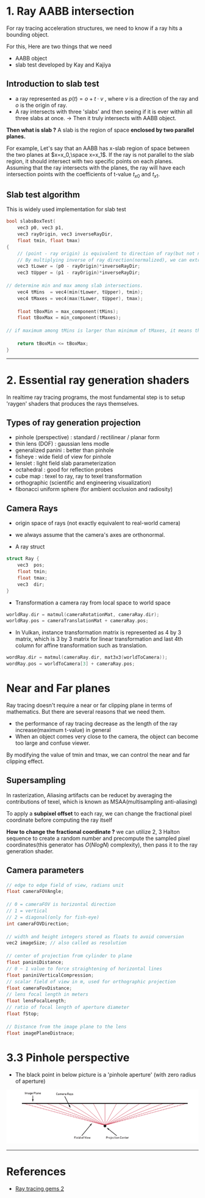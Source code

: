 

# 1. Ray AABB intersection


For ray tracing acceleration structures, we need to know if a ray hits a bounding object.

For this, Here are two things that we need
 - AABB object
 - slab test developed by Kay and Kajiya

## Introduction to slab test
-  a ray represented as $p(t) = o + t \cdot v$  , where $v$ is a direction of the ray and $o$ is the origin of ray.
- A ray intersects with three 'slabs' and then seeing if it is ever within all three slabs at once.
	-> Then it truly intersects with AABB object.

**Then what is slab ?**
A slab is the region of space **enclosed by two parallel planes.**


For example, Let's say that an AABB has x-slab region of space between the two planes at $x=x_0,\space x=x_1$.
If the ray is not parallel to the slab region, it should intersect with two specific points on each planes. 
Assuming that the ray intersects with the planes, the ray will have each intersection points with the coefficients of t-value $t_{x0}$ and $t_{x1}$.


## Slab test algorithm
This is widely used implementation for slab test

```cpp
bool slabsBoxTest(
	vec3 p0, vec3 p1, 
	vec3 rayOrigin, vec3 inverseRayDir,
	float tmin, float tmax)
{
	// (point - ray origin) is equivalent to direction of ray(but not normalized).
	// By multiplying inverse of ray direction(normalized), we can extract t-value in the result of dot product. 
	vec3 tLower = (p0 - rayOrigin)*inverseRayDir;
	vec3 tUpper = (p1 - rayOrigin)*inverseRayDir;

// determine min and max among slab intersections.
	vec4 tMins  = vec4(min(tLower, tUpper), tmin);
	vec4 tMaxes = vec4(max(tLower, tUpper), tmax);

	float tBoxMin = max_component(tMins);
	float tBoxMax = min_component(tMaxes);

// if maximum among tMins is larger than minimum of tMaxes, it means that the intersection is out of AABB region.

	return tBoxMin <= tBoxMax;
}
```



---
# 2. Essential ray generation shaders

In realtime ray tracing programs, the most fundamental step is to setup 'raygen' shaders that produces the rays themselves.

## Types of ray generation projection

- pinhole (perspective) : standard / rectilinear / planar form
- thin lens (DOF) : gaussian lens modle 
- generalized panini : better than pinhole
- fisheye : wide field of view for pinhole
- lenslet : light field slab parameterization
- octahedral : good for reflection probes
- cube map : texel to ray, ray to texel transformation
- orthographic (scientific and engineering visualization)
- fibonacci uniform sphere (for ambient occlusion and radiosity)

## Camera Rays
- origin space of rays (not exactly equivalent to real-world camera)
- we always assume that the camera's axes are orthonormal.

- A ray struct
```cpp
struct Ray {
	vec3  pos;
	float tmin;
	float tmax;
	vec3  dir;
}
```

- Transformation a camera ray from local space to world space
```cpp
worldRay.dir = matmul(cameraRotationMat, cameraRay.dir);
worldRay.pos = cameraTranslationMat + cameraRay.pos;
```

- In Vulkan, instance transformation matrix is represented as 4 by 3 matrix, which is 3 by 3 matrix for linear transformation and last 4th column for affine transformation such as translation.
```cpp
wordRay.dir = matmul(cameraRay.dir, mat3x3(worldToCamera));
wordRay.pos = worldToCamera[3] + cameraRay.pos;
```

# Near and Far planes


Ray tracing doesn't require a near or far clipping plane in terms of mathematics.
But there are several reasons that we need them.
- the performance of ray tracing decrease as the length of the ray increase(maximum t-value) in general
- When an object comes very close to the camera, the object can become too large and confuse viewer.

By modifying the value of tmin and tmax, we can control the near and far clipping effect.

## Supersampling
In rasterization, Aliasing artifacts can be reducet by averaging the contributions of  texel, which is known as MSAA(multisampling anti-aliasing)

To apply a **subpixel offset** to each ray, we can change the fractional pixel coordinate before computing the ray itself

**How to change the fractional coordinate ?**
we can utilize 2, 3 Halton sequence to create a random number and precompute the sampled pixel coordinates(this generator has $O(N log N)$ complexity), then pass it to the ray generation shader.

## Camera parameters
```cpp
// edge to edge field of view, radians unit
float cameraFOVAngle;

// 0 = cameraFOV is horizontal direction
// 1 = vertical
// 2 = diagonal(only for fish-eye)
int cameraFOVDirection;

// width and height integers stored as floats to avoid conversion
vec2 imageSize; // also called as resolution

// center of projection from cylinder to plane
float paniniDistance;
// 0 ~ 1 value to force straightening of horizontal lines
float paniniVerticalCompression;
// scalar field of view in m, used for orthographic projection
float cameraFovDistance;
// lens focal length in meters
float lensFocalLength;
// ratio of focal length of aperture diameter
float fStop;

// Distance from the image plane to the lens
float imagePlaneDistnace;
```


# 3.3 Pinhole perspective

- The black point in below picture is a 'pinhole aperture' (with zero radius of aperture)

![](../../../../images/Pasted%20image%2020240512154314.png)

---
# References

- [Ray tracing gems 2](https://www.apress.com/gp/ray-tracing-gems-ii/19545578)
